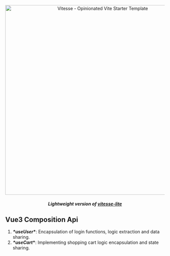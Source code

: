 <p align='center'>
  <img src='https://user-images.githubusercontent.com/11247099/111864893-a457fd00-899e-11eb-9f05-f4b88987541d.png' alt='Vitesse - Opinionated Vite Starter Template' width='600'/>
</p>

<h5 align='center'>
<b>Lightweight version of <a href="https://github.com/antfu/vitesse-lite">vitesse-lite</a></b>
</h5>

## Vue3 Composition Api 

1. ***\*****useUser*****\***:  Encapsulation of login functions, logic extraction and data sharing. 
2. ***\*****useCart*****\***:  Implementing shopping cart logic encapsulation and state sharing. 
